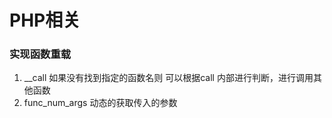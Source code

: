 # PHP相关

### 实现函数重载
  1. __call 如果没有找到指定的函数名则 可以根据call 内部进行判断，进行调用其他函数
  2. func_num_args 动态的获取传入的参数
### 